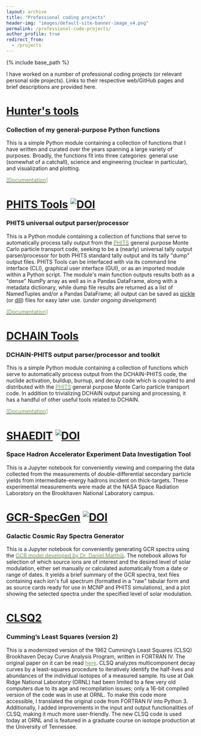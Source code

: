 ```yaml
---
layout: archive
title: "Professional coding projects"
header-img: "images/default-site-banner-image_v4.png"
permalink: /professional-code-projects/
author_profile: true
redirect_from:
  - /projects
---
```


{% include base_path %}

I have worked on a number of professional coding projects (or relevant personal side projects).  Links to their respective web/GitHub pages and brief descriptions are provided here.


[<u>Hunter's tools</u>](https://github.com/Lindt8/Hunters-tools)
======
### Collection of my general-purpose Python functions
This is a simple Python module containing a collection of functions that I have written and curated over the years spanning a large variety of purposes.  Broadly, the functions fit into three categories: general use (somewhat of a catchall), science and engineering (nuclear in particular), and visualization and plotting.

[<font color="#709E4A">[Documentation]</font>](http://lindt8.github.io/Hunters-tools/)


[<u>PHITS Tools</u>](https://github.com/Lindt8/PHITS-Tools) [![DOI](https://zenodo.org/badge/DOI/10.5281/zenodo.14262720.svg)](https://doi.org/10.5281/zenodo.14262720)
======
### PHITS universal output parser/processor
This is a Python module containing a collection of functions that serve to automatically process tally output from the [<font color="#709E4A">PHITS</font>](https://phits.jaea.go.jp/) general purpose Monte Carlo particle transport code, seeking to be a (nearly) universal tally output parser/processor for both PHITS standard tally output and its tally "dump" output files.  PHITS Tools can be interfaced with via its command line interface (CLI), graphical user interface (GUI), or as an imported module within a Python script.  The module's main function outputs results both as a "dense" NumPy array as well as in a Pandas DataFrame, along with a metadata dictionary, while dump file results are returned as a list of NamedTuples and/or a Pandas DataFrame; all output can be saved as [pickle](https://docs.python.org/3/library/pickle.html) (or [dill](https://pypi.org/project/dill/)) files for easy later use. (*under ongoing development*)

[<font color="#709E4A">[Documentation]</font>](https://lindt8.github.io/PHITS-Tools/)


[<u>DCHAIN Tools</u>](https://github.com/Lindt8/DCHAIN-Tools)
======
### DCHAIN-PHITS output parser/processor and toolkit
This is a simple Python module containing a collection of functions which serve to automatically process output from the DCHAIN-PHITS code, the nuclide activation, buildup, burnup, and decay code which is coupled to and distributed with the [<font color="#709E4A">PHITS</font>](https://phits.jaea.go.jp/) general purpose Monte Carlo particle transport code.  In addition to trivializing DCHAIN output parsing and processing, it has a handful of other useful tools related to DCHAIN.  <!--(*under ongoing development*)-->

[<font color="#709E4A">[Documentation]</font>](https://lindt8.github.io/DCHAIN-Tools/)


[<u>SHAEDIT</u>](https://github.com/Lindt8/SHAEDIT) [![DOI](https://zenodo.org/badge/DOI/10.5281/zenodo.1287860.svg)](https://doi.org/10.5281/zenodo.1287860)
======
### Space Hadron Accelerator Experiment Data Investigation Tool
This is a Jupyter notebook for conveniently viewing and comparing the data collected from the measurements of double-differential secondary particle yields from intermediate-energy hadrons incident on thick-targets. These experimental measurements were made at the NASA Space Radiation Laboratory on the Brookhaven National Laboratory campus.  


[<u>GCR-SpecGen</u>](https://github.com/Lindt8/GCR_SpecGen) [![DOI](https://zenodo.org/badge/DOI/10.5281/zenodo.2573359.svg)](https://doi.org/10.5281/zenodo.2573359)
======
### Galactic Cosmic Ray Spectra Generator
This is a Jupyter notebook for conveniently generating GCR spectra using the [<font color="#709E4A">GCR model developed by Dr. Daniel Matthiä</font>](https://www.sciencedirect.com/science/article/pii/S0273117712005947?via%3Dihub).  The notebook allows for selection of which source ions are of interest and the desired level of solar modulation, either set manually or calculated automatically from a date or range of dates.  It yields a brief summary of the GCR spectra, text files containing each ion's full spectrum (formatted in a "raw" tabular form and as source cards ready for use in MCNP and PHITS simulations), and a plot showing the selected spectra under the specified level of solar modulation.

[<u>CLSQ2</u>](https://github.com/Lindt8/CLSQ2)
======
### Cumming’s Least Squares (version 2)
This is a modernized version of the 1962 Cumming’s Least Squares (CLSQ) Brookhaven Decay Curve Analysis Program, written in FORTRAN IV.  The original paper on it can be read [<font color="#709E4A"><u>here</u></font>](https://books.google.com/books?id=DZQrAAAAYAAJ&lpg=PR1&pg=PA25#v=onepage&q&f=false). CLSQ analyzes multicomponent decay curves by a least-squares procedure to iteratively identify the half-lives and abundances of the individual isotopes of a measured sample.  Its use at Oak Ridge National Laboratory (ORNL) had been limited to a few very old computers due to its age and recompilation issues; only a 16-bit compiled version of the code was in use at ORNL.  To make this code more accessible, I translated the original code from FORTRAN IV into Python 3.  Additionally, I added improvements in the input and output functionalities of CLSQ, making it much more user-friendly.  The new CLSQ code is used today at ORNL and is featured in a graduate course on isotope production at the University of Tennessee.  



<!-- <embed src="http://lindt8.github.io/files/CV_Hunter_Ratliff.pdf" width="650" height="1800" type='application/pdf'> -->
